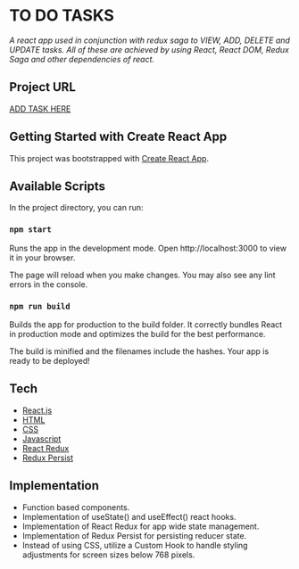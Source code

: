 # TO DO TASKS 

_A react app used in conjunction with redux saga to VIEW, ADD, DELETE and UPDATE tasks. All of these are achieved by using React, React DOM, Redux Saga and other dependencies of react._

## Project URL

[ADD TASK HERE](https://to-do-tasks-list-cyan.vercel.app/)

## Getting Started with Create React App

This project was bootstrapped with [Create React App](https://github.com/facebook/create-react-app).

## Available Scripts

In the project directory, you can run:

### `npm start`

Runs the app in the development mode.
Open http://localhost:3000 to view it in your browser.

The page will reload when you make changes.
You may also see any lint errors in the console.

### `npm run build`

Builds the app for production to the build folder.
It correctly bundles React in production mode and optimizes the build for the best performance.

The build is minified and the filenames include the hashes.
Your app is ready to be deployed!

## Tech

- [React.js](https://reactjs.org/)
- [HTML](https://developer.mozilla.org/en-US/docs/Web/HTML)
- [CSS](https://developer.mozilla.org/en-US/docs/Web/CSS)
- [Javascript](https://developer.mozilla.org/en-US/docs/Web/JavaScript)
- [React Redux](https://react-redux.js.org/)
- [Redux Persist](https://www.npmjs.com/package/redux-persist)

## Implementation

- Function based components.
- Implementation of useState() and useEffect() react hooks.
- Implementation of React Redux for app wide state management.
- Implementation of Redux Persist for persisting reducer state.
- Instead of using CSS, utilize a Custom Hook to handle styling adjustments for screen sizes below 768 pixels.
